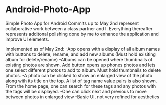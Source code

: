 # Android-Photo-App
Simple Photo App for Android
Commits up to May 2nd represent collaborative work between a class partner and I. Everything thereafter represents additonal polishing done by me to enhance the application and improve UI elements.

Implemented as of May 2nd:
-App opens with a display of all album names with buttons to delete, rename, and add new albums (Must hold exisiting album for delete/rename)
-Albums can be opened where thumbnails of existing photos are shown. Add button opens up phones photos and lets one select different photos to add to album. Must hold thumbnails to delete photos.
-A photo can be clicked to show an enlarged view of the photo along with its title on the top. A list of tag name value pairs is also shown. From the home page, one can search for these tags and any photos with the tags will be displayed.
-One can click next and previous to move between photos in enlarged view
-Basic UI, not very refined for aesthetics 


